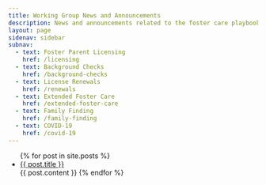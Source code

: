```yaml
---
title: Working Group News and Announcements
description: News and announcements related to the foster care playbook.
layout: page
sidenav: sidebar
subnav:
  - text: Foster Parent Licensing
    href: /licensing
  - text: Background Checks
    href: /background-checks
  - text: License Renewals
    href: /renewals
  - text: Extended Foster Care
    href: /extended-foster-care
  - text: Family Finding
    href: /family-finding
  - text: COVID-19
    href: /covid-19
---
```


<ul>
  {% for post in site.posts %}
    <li>
      <a href="{{ post.url }}">{{ post.title }}</a>
    </li>
	{{ post.content }}
  {% endfor %}
</ul>